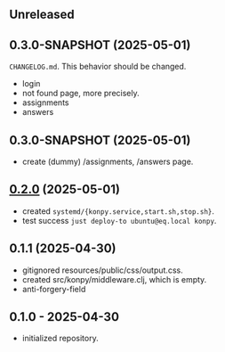 ## Unreleased

## 0.3.0-SNAPSHOT (2025-05-01)
  `CHANGELOG.md`. This behavior should be changed.
- login
- not found page, more precisely.
- assignments
- answers

## 0.3.0-SNAPSHOT (2025-05-01)

- create (dummy) /assignments, /answers page.


## [0.2.0] (2025-05-01)

- created `systemd/{konpy.service,start.sh,stop.sh}`.
- test success `just deploy-to ubuntu@eq.local konpy`.

## 0.1.1 (2025-04-30)

- gitignored resources/public/css/output.css.
- created src/konpy/middleware.clj, which is empty.
- anti-forgery-field

## 0.1.0 - 2025-04-30

- initialized repository.

[0.3.0]: https://github.com/hkimjp/konpy/compare/0.2.0...0.3.0
[0.2.0]: https://github.com/hkimjp/konpy/compare/0.1.0...0.2.0
